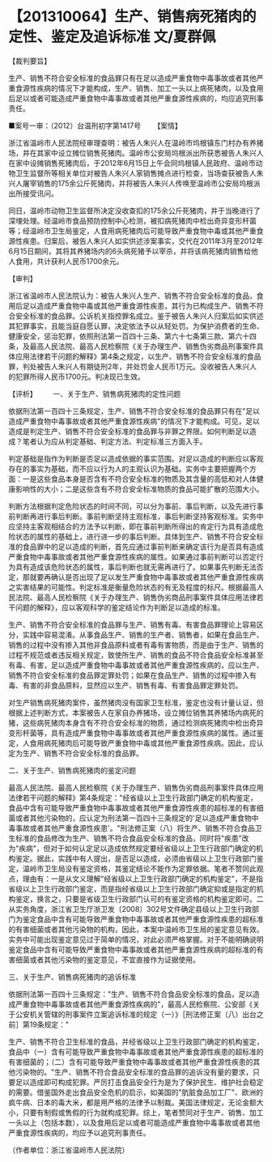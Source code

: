 # 【201310064】生产、销售病死猪肉的定性、鉴定及追诉标准 文/夏群佩

【裁判要旨】

生产、销售不符合安全标准的食品罪只有在足以造成严重食物中毒事故或者其他严重食源性疾病的情况下才能构成，生产、销售、加工一头以上病死猪肉，以及食用后足以或者可能造成严重食物中毒事故或者其他严重食源性疾病的，均应追究刑事责任。

■案号一审：（2012）台温刑初字第1417号 　　【案情】

浙江省温岭市人民法院经审理查明：被告人朱兴人在温岭市坞根镇东门村办有养猪场，并在其家中设立摊位销售死猪肉。温岭市公安局坞根派出所获悉被告人朱兴人在家中设摊销售死猪肉后，于2012年6月15日上午会同坞根镇人民政府、温岭市动物卫生监督所等相关单位对被告人朱兴人家销售摊点进行检查，当场查获被告人朱兴人屠宰销售的175余公斤死猪肉，并将被告人朱兴人传唤至温岭市公安局坞根派出所接受讯问。

同日，温岭市动物卫生监督所决定没收查扣的175余公斤死猪肉，并于当晚进行了深埋处理。经温岭市食品预防控制中心检测，被扣病死猪肉中检出奇异变形杆菌等；经温岭市卫生局鉴定，人食用病死猪肉后可能导致严重食物中毒或其他严重食源性疾患。归案后，被告人朱兴人如实供述涉案事实，交代在2011年3月至2012年6月15日期间，其将其养猪场内的6头病死猪予以宰杀，并将该病死猪肉销售给他人食用，共计获利人民币1700余元。

【审判】

浙江省温岭市人民法院认为：被告人朱兴人生产、销售不符合安全标准的食品，食用后足以造成严重食物中毒或其他严重食源性疾患，其行为已构成生产、销售不符合安全标准的食品罪。公诉机关指控罪名成立。鉴于被告人朱兴人归案后如实供述其犯罪事实，且能当庭自愿认罪，决定依法予以从轻处罚。为保护消费者的生命、健康安全，惩治犯罪，依照刑法第一百四十三条、第六十七条第三款、第六十四条，及最高人民法院、最高人民检察院《关于办理生产、销售伪劣商品刑事案件具体应用法律若干问题的解释》第4条之规定，以生产、销售不符合安全标准的食品罪，判处被告人朱兴人有期徒刑2年，并处罚金人民币1万元。没收被告人朱兴人的犯罪所得人民币1700元。判决现已生效。

【评析】 　　一、关于生产、销售病死猪肉的定性问题

依据刑法第一百四十三条规定，生产、销售不符合安全标准的食品罪只有在"足以造成严重食物中毒事故或者其他严重食源性疾病"的情况下才能构成。可见，足以造成是判定生产、销售不符合安全标准的食品罪与非罪之界限。如何判断足以造成？笔者认为应从判定基础、判定方法、判定标准三方面入手。

判定基础是指作为判断是否足以造成依据的事实范围。对足以造成的判断应以客观存在的事实为基础，而不应以行为人的主观认识为基础。实务中主要把握两个方面：一是这些食品本身是否含有不符合安全标准的物质及其含量的高低和对人体健康影响性的大小；二是这些含有不符合安全标准物质的食品可能扩散的范围大小。

判断方法根据判定危险状态的时间不同，可以分为事前、事后判断，以及先进行事前判断再进行事后判断。事前判断坚持主观标准，事后判断坚持客观标准。实务中应坚持主客观相结合的方法予以判断，即在事前判断所得出的肯定行为具有造成危险状态的属性的基础上，进行进一步的事后判断。具体到生产、销售不符合安全标准的食品罪中的足以造成的判断，首先应通过事前判断来确定该行为是否具有造成严重食物中毒事故或者其他严重食源性疾病的属性。如果通过事前判断可以否定行为具有造成该危险状态的属性，事后判断也就无需再进行了。如果事先判断无法否定，那就要再确认是否出现了足以发生严重食物中毒事故或者其他严重食源性疾病之实害结果的可能性。判定标准是衡量危险状态的有无及程度的标尺。根据最高人民法院、最高人民检察院《关于办理生产、销售伪劣商品刑事案件具体应用法律若干问题的解释》，应以客观科学的鉴定结论作为判断足以造成的标准。

生产、销售不符合安全标准的食品罪与生产、销售有毒、有害食品罪理论上容易区分，实践中容易混淆。从事食品生产、销售的生产者、销售者，如果在食品生产、销售的过程中没有掺入其他非食品原料或者有毒有害物质，而是由于生产、销售的过程不规范或者违反相关规定，致使所生产、销售的食品不符合食品安全标准甚至有毒、有害，足以造成严重食物中毒事故或者其他严重食源性疾病的，应以生产、销售不符合安全标准的食品罪定罪处罚；如果在食品生产、销售的过程中掺入有毒、有害的非食品原料，显然应以生产、销售有毒、有害食品罪定罪处罚。

对生产销售病死猪肉案件，虽然猪肉没有国家卫生标准，鉴定也没有计量认证，但根据上述判断方式，本案被告人在家自办养猪场，设立摊位销售其养猪场内病死的猪，这些病死猪肉本身含有不符合安全标准的物质，通过检测病死猪肉中检出奇异变形杆菌等，具有造成严重食物中毒事故或者其他严重食源性疾病的属性。通过鉴定，人食用病死猪肉后可能导致严重食物中毒或其他严重食源性疾病。因此，应认定为生产、销售不符合安全标准的食品罪。

二、关于生产、销售病死猪肉的鉴定问题

最高人民法院、最高人民检察院《关于办理生产、销售伪劣商品刑事案件具体应用法律若干问题的解释》第4条规定："经省级以上卫生行政部门确定的机构鉴定，食品中含有可能导致严重食物中毒事故或者其他严重食源性疾患的超标准的有害细菌或者其他污染物的，应认定为刑法第一百四十三条规定的'足以造成严重食物中毒事故或者其他严重食源性疾患'。"刑法修正案（八）将生产、销售不符合食品卫生标准的食品修改为生产、销售不符合食品安全标准的食品，同时将"疾患"改为"疾病"，但对于如何认定足以造成依然规定要经省级以上卫生行政部门确定的机构鉴定。据此，实践中有人提出，是否足以造成，必须由省级以上卫生行政部门鉴定，温岭市卫生局没有鉴定资格，其鉴定结论不能作为定罪依据。笔者不赞同此观点，理由有：一是从文义理解"经省级以上卫生行政部门确定的机构鉴定"，不是指省级以上卫生行政部门鉴定，而是指经省级以上卫生行政部门确定抑或是指定的机构鉴定，换言之，只要是省级卫生行政部门认可的有鉴定资格的机构鉴定即可。二从实务角度，浙江省卫生厅浙卫发〔2008〕302号文件确定县级以上卫生行政部门为鉴定食品中含有可能导致严重食物中毒事故或者其他严重食源性疾患的超标准的有害细菌或者其他污染物的机构，因此，本案中温岭市卫生局的鉴定意见有效。实务中可能出现鉴定意见过于简单的情况，对此必须严格掌握。对于不能明确说明鉴定食品中含有可能导致严重食物中毒事故或者其他严重食源性疾病的超标准的有害细菌或者其他污染物的鉴定意见，不宜直接作为证据使用。

三、关于生产、销售病死猪肉的追诉标准

依据刑法第一百四十三条规定："生产、销售不符合食品安全标准的食品，足以造成严重食物中毒事故或者其他严重食源性疾病的"，最高人民检察院、公安部《关于公安机关管辖的刑事案件立案追诉标准的规定（一）》［刑法修正案（八）出台之前］第19条规定："

生产、销售不符合卫生标准的食品，并经省级以上卫生行政部门确定的机构鉴定，食品中（一）含有可能导致严重食物中毒事故或者其他严重食源性疾患的超标准的有害细菌的；（二）含有可能导致严重食物中毒事故或者其他严重食源性疾患的其他污染物的。"生产、销售不符合食品安全标准的食品罪的追诉没有量的要求，只要足以造成即可构成犯罪。严厉打击食品安全行为是为了保护民生、维护社会稳定的需要。借鉴国外走出食品安全危机的启示，如美国的"肮脏食品加工厂"、欧洲的疯牛病、日本的毒大米，都是用严格的法律予以制裁。美国法律规定，无论金额大小，只要有制假或售假的行为就构成犯罪。综上，笔者赞同对于生产、销售、加工一头以上（包括本数），以及食用后足以或者可能造成严重食物中毒事故或者其他严重食源性疾病的，均应予以追究刑事责任。

（作者单位：浙江省温岭市人民法院）